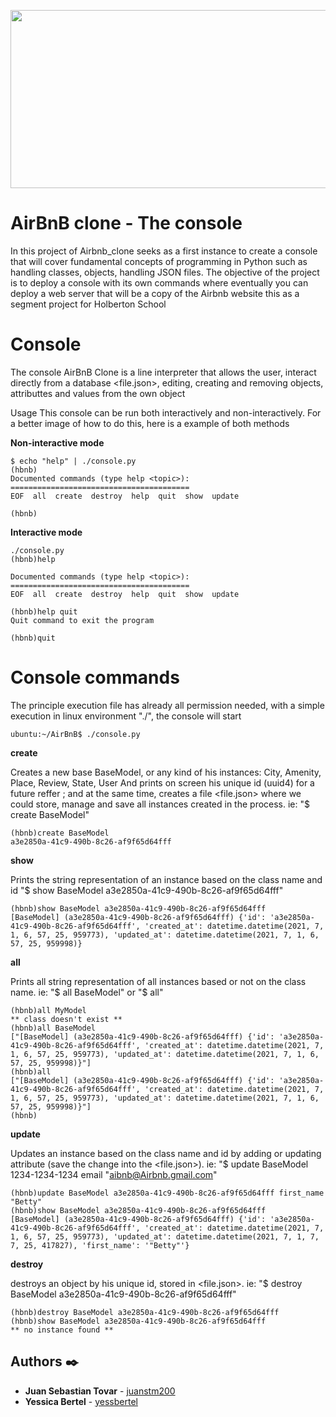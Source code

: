 <p align="center"><img src="https://camo.githubusercontent.com/7e9956678cbe5ec1d712dde039115910e2002db17bc7ff7e7d1638915c500827/68747470733a2f2f692e6962622e636f2f324e42596259762f434c4f4e312e706e67" width="676" height="285"/></p>

# AirBnB clone - The console

In this project of Airbnb_clone seeks as a first instance to create a console that will cover fundamental concepts of programming in Python such as handling classes, objects, handling JSON files. The objective of the project is to deploy a console with its own commands where eventually you can deploy a web server that will be a copy of the Airbnb website this as a segment project for Holberton School


# Console
The console AirBnB Clone is a line interpreter that allows the user, interact directly from a database <file.json>, editing, creating and removing objects, attributtes and values from the own object

Usage This console can be run both interactively and non-interactively. For a better image of how to do this, here is a example of both methods

**Non-interactive mode**
```
$ echo "help" | ./console.py
(hbnb)
Documented commands (type help <topic>):
========================================
EOF  all  create  destroy  help  quit  show  update

(hbnb)
```
**Interactive mode**
```
./console.py
(hbnb)help

Documented commands (type help <topic>):
========================================
EOF  all  create  destroy  help  quit  show  update

(hbnb)help quit
Quit command to exit the program

(hbnb)quit
```

# Console commands

The principle execution file has already all permission needed, with a simple execution in linux environment "./", the console will start
```
ubuntu:~/AirBnB$ ./console.py
```

**create**

Creates a new base BaseModel, or any kind of his instances: City, Amenity, Place, Review, State, User And prints on screen his unique id (uuid4) for a future reffer ; and at the same time, creates a file <file.json> where we could store, manage and save all instances created in the process. ie: "$ create BaseModel"
```
(hbnb)create BaseModel
a3e2850a-41c9-490b-8c26-af9f65d64fff
```

**show**

Prints the string representation of an instance based on the class name and id "$ show BaseModel a3e2850a-41c9-490b-8c26-af9f65d64fff"
```
(hbnb)show BaseModel a3e2850a-41c9-490b-8c26-af9f65d64fff
[BaseModel] (a3e2850a-41c9-490b-8c26-af9f65d64fff) {'id': 'a3e2850a-41c9-490b-8c26-af9f65d64fff', 'created_at': datetime.datetime(2021, 7, 1, 6, 57, 25, 959773), 'updated_at': datetime.datetime(2021, 7, 1, 6, 57, 25, 959998)}
```

**all**

Prints all string representation of all instances based or not on the class name. ie: "$ all BaseModel" or "$ all"
```
(hbnb)all MyModel
** class doesn't exist **
(hbnb)all BaseModel
["[BaseModel] (a3e2850a-41c9-490b-8c26-af9f65d64fff) {'id': 'a3e2850a-41c9-490b-8c26-af9f65d64fff', 'created_at': datetime.datetime(2021, 7, 1, 6, 57, 25, 959773), 'updated_at': datetime.datetime(2021, 7, 1, 6, 57, 25, 959998)}"]
(hbnb)all
["[BaseModel] (a3e2850a-41c9-490b-8c26-af9f65d64fff) {'id': 'a3e2850a-41c9-490b-8c26-af9f65d64fff', 'created_at': datetime.datetime(2021, 7, 1, 6, 57, 25, 959773), 'updated_at': datetime.datetime(2021, 7, 1, 6, 57, 25, 959998)}"]
(hbnb)
```

**update**

Updates an instance based on the class name and id by adding or updating attribute (save the change into the <file.json>). ie: "$ update BaseModel 1234-1234-1234 email "aibnb@Airbnb.gmail.com"
```
(hbnb)update BaseModel a3e2850a-41c9-490b-8c26-af9f65d64fff first_name "Betty"
(hbnb)show BaseModel a3e2850a-41c9-490b-8c26-af9f65d64fff
[BaseModel] (a3e2850a-41c9-490b-8c26-af9f65d64fff) {'id': 'a3e2850a-41c9-490b-8c26-af9f65d64fff', 'created_at': datetime.datetime(2021, 7, 1, 6, 57, 25, 959773), 'updated_at': datetime.datetime(2021, 7, 1, 7, 7, 25, 417827), 'first_name': '"Betty"'}
```

**destroy**

destroys an object by his unique id, stored in <file.json>. ie: "$ destroy BaseModel a3e2850a-41c9-490b-8c26-af9f65d64fff"
```
(hbnb)destroy BaseModel a3e2850a-41c9-490b-8c26-af9f65d64fff
(hbnb)show BaseModel a3e2850a-41c9-490b-8c26-af9f65d64fff
** no instance found **
```

## Authors ✒️
- **Juan Sebastian Tovar** - [juanstm200](https://github.com/juanstm200)
- **Yessica Bertel** - [yessbertel](https://github.com/yessbertel) 
